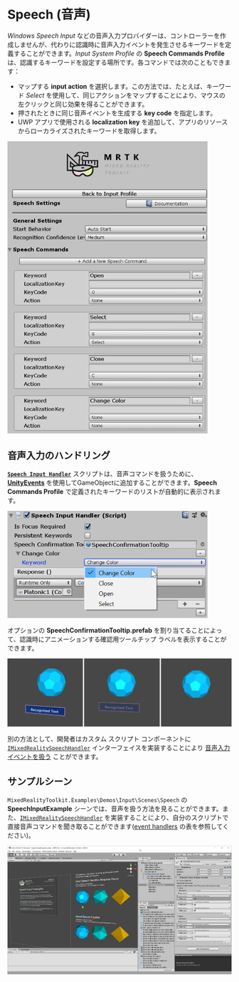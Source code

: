 # Speech (音声)

*Windows Speech Input* などの音声入力プロバイダーは、コントローラーを作成しませんが、代わりに認識時に音声入力イベントを発生させるキーワードを定義することができます。*Input System Profile* の **Speech Commands Profile** は、認識するキーワードを設定する場所です。各コマンドでは次のこともできます：

- マップする **input action** を選択します。この方法では、たとえば、キーワード *Select* を使用して、同じアクションをマップすることにより、マウスの左クリックと同じ効果を得ることができます。
- 押されたときに同じ音声イベントを生成する **key code** を指定します。
- UWP アプリで使用される **localization key** を追加して、アプリのリソースからローカライズされたキーワードを取得します。

<img src="../../Documentation/Images/Input/SpeechCommandsProfile.png" width="450px">

## 音声入力のハンドリング

[**`Speech Input Handler`**](xref:Microsoft.MixedReality.Toolkit.Input.SpeechInputHandler) スクリプトは、音声コマンドを扱うために、[**UnityEvents**](https://docs.unity3d.com/Manual/UnityEvents.html) を使用してGameObjectに追加することができます。**Speech Commands Profile** で定義されたキーワードのリストが自動的に表示されます。

<img src="../../Documentation/Images/Input/SpeechCommands_SpeechInputHandler1.png" width="450px">

オプションの **SpeechConfirmationTooltip.prefab** を割り当てることによって、認識時にアニメーションする確認用ツールチップ ラベルを表示することができます。 

<img src="../../Documentation/Images/Input/SpeechCommands_SpeechInputHandler2.png">

別の方法として、開発者はカスタム スクリプト コンポーネントに [`IMixedRealitySpeechHandler`](xref:Microsoft.MixedReality.Toolkit.Input.IMixedRealitySpeechHandler) インターフェイスを実装することにより [音声入力イベントを扱う](InputEvents.md#input-event-interface-example) ことができます。

## サンプルシーン

`MixedRealityToolkit.Examples\Demos\Input\Scenes\Speech` の **SpeechInputExample** シーンでは、音声を扱う方法を見ることができます。また、[`IMixedRealitySpeechHandler`](xref:Microsoft.MixedReality.Toolkit.Input.IMixedRealitySpeechHandler) を実装することにより、自分のスクリプトで直接音声コマンドを聞き取ることができます([event handlers](InputEvents.md) の表を参照してください)。

<img src="../../Documentation/Images/Input/SpeechExampleScene.png" width="750px">

